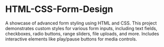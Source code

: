 # HTML-CSS-Form-Design
A showcase of advanced form styling using HTML and CSS. This project demonstrates custom styles for various form inputs, including text fields, checkboxes, radio buttons, range sliders, file uploads, and more. Includes interactive elements like play/pause buttons for media controls.
